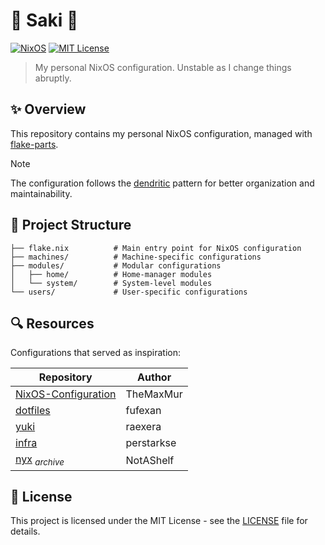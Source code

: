 # 🌸 Saki 🌸

[![NixOS](https://img.shields.io/badge/NixOS-Configuration-5277C3.svg?logo=nixos&logoColor=white)](https://nixos.org/)
[![MIT License](https://img.shields.io/badge/License-MIT-blue.svg)](LICENSE)

> My personal NixOS configuration. Unstable as I change things abruptly.

## ✨ Overview

This repository contains my personal NixOS configuration, managed with [flake-parts](https://github.com/hercules-ci/flake-parts).

> [!NOTE]
> The configuration follows the [dendritic](https://github.com/mightyiam/dendritic) pattern for better organization and maintainability.

## 📂 Project Structure

```
├── flake.nix          # Main entry point for NixOS configuration
├── machines/          # Machine-specific configurations
├── modules/           # Modular configurations
│   ├── home/          # Home-manager modules
│   └── system/        # System-level modules
└── users/             # User-specific configurations
```

## 🔍 Resources

Configurations that served as inspiration:

| Repository | Author |
|------------|--------|
| [NixOS-Configuration](https://github.com/TheMaxMur/NixOS-Configuration) | TheMaxMur |
| [dotfiles](https://github.com/fufexan/dotfiles) | fufexan |
| [yuki](https://github.com/raexera/yuki) | raexera |
| [infra](https://github.com/perstarkse/infra) | perstarkse |
| [nyx](https://github.com/NotAShelf/nyx) _<sub>archive</sub>_  | NotAShelf |

## 📄 License

This project is licensed under the MIT License - see the [LICENSE](LICENSE) file for details.
